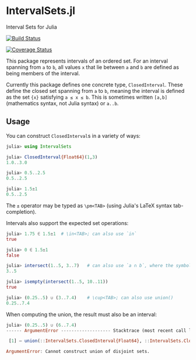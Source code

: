 # IntervalSets.jl
Interval Sets for Julia

[![Build Status](https://travis-ci.org/JuliaMath/IntervalSets.jl.svg?branch=master)](https://travis-ci.org/JuliaMath/IntervalSets.jl)

[![Coverage Status](https://coveralls.io/repos/github/JuliaMath/IntervalSets.jl/badge.svg?branch=master)](https://coveralls.io/github/JuliaMath/IntervalSets.jl?branch=master)

This package represents intervals of an ordered set. For an interval
spanning from `a` to `b`, all values `x` that lie between `a` and `b`
are defined as being members of the interval.

Currently this package defines one concrete type, `ClosedInterval`.
These define the closed set spanning from `a` to `b`, meaning the
interval is defined as the set `{x}` satisfying `a ≤ x ≤ b`. This is
sometimes written `[a,b]` (mathematics syntax, not Julia syntax) or
`a..b`.

## Usage

You can construct `ClosedInterval`s in a variety of ways:

```julia
julia> using IntervalSets

julia> ClosedInterval{Float64}(1,3)
1.0..3.0

julia> 0.5..2.5
0.5..2.5

julia> 1.5±1
0.5..2.5
```

The `±` operator may be typed as `\pm<TAB>` (using Julia's LaTeX
syntax tab-completion).

Intervals also support the expected set operations:

```julia
julia> 1.75 ∈ 1.5±1  # \in<TAB>; can also use `in`
true

julia> 0 ∈ 1.5±1
false

julia> intersect(1..5, 3..7)   # can also use `a ∩ b`, where the symbol is \cap<TAB>
3..5

julia> isempty(intersect(1..5, 10..11))
true

julia> (0.25..5) ∪ (3..7.4)    # \cup<TAB>; can also use union()
0.25..7.4
```

When computing the union, the result must also be an interval:
```julia
julia> (0.25..5) ∪ (6..7.4)
------ ArgumentError ------------------- Stacktrace (most recent call last)

 [1] — union(::IntervalSets.ClosedInterval{Float64}, ::IntervalSets.ClosedInterval{Float64}) at closed.jl:34

ArgumentError: Cannot construct union of disjoint sets.
```
